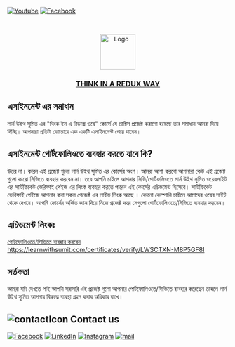 [![Youtube][youtube-shield]][youtube-url]
[![Facebook][facebook-shield]][facebook-group-url]

<!-- PROJECT LOGO -->
<br />
 <p align="center">
    <img src="https://avatars.githubusercontent.com/u/73503432?v=4" alt="Logo" width="80" height="80" />
    <h3 align="center "><a href="https://learnwithsumit.com/courses/think-in-a-redux-way" target="_blank" >THINK IN A REDUX WAY</a></h3>
</p>

<!-- TABLE OF CONTENTS -->

## এসাইনমেন্ট এর সমাধান

লার্ন উইথ সুমিত এর "থিংক ইন এ রিডাক্স ওয়ে" কোর্সে যে প্রাক্টিস প্রজেক্ট করানো হয়েছে তার সমাধান আমরা দিয়ে দিচ্ছি। আপনারা প্রতিটা ফোল্ডারে এক একটি এসাইনমেন্ট পেয়ে যাবেন।

## এসাইনমেন্ট পোর্টফোলিওতে ব্যবহার করতে যাবে কি?

উত্তর না। কারন এই প্রজেক্ট গুলো লার্ন উইথ সুমিত এর কোর্সের অংশ। আমরা আশা করবো আপনারা কেউ এই প্রজেক্ট গুলো কারো সিভিতে ব্যবহার করবেন না। তবে আপনি চাইলে আপনার সিভি/পোর্টফলিওতে লার্ন উইথ সুমিত ওয়েবসাইট এর সার্টিফিকেট ভেরিফাই পেইজ এর লিংক ব্যবহার করতে পারেন এই কোর্সের এচিভমেন্ট হিসেবে। সার্টিফিকেট ভেরিফাই পেইজে আপনার করা সকল পেজেক্ট এর লাইভ লিংক আছে । কোনো কোম্পানি চাইলে আমাদের ওয়েব সাইট থেকে দেখবে। আপনি কোর্সের অর্জিত জ্ঞান দিয়ে নিজে প্রজেক্ট করে সেগুলো পোর্টফোলিওতে/সিভিতে ব্যবহার করবেন।

## এচিভমেন্ট লিংকঃ

[পোর্টফোলিওতে/সিভিতে ব্যবহার করবেন](https://learnwithsumit.com/certificates/verify/LWSCTXN-M8P5GF8I) https://learnwithsumit.com/certificates/verify/LWSCTXN-M8P5GF8I

## সর্তকতা

আমরা যদি দেখতে পাই আপনি সরাসরি এই প্রজেক্ট গুলো আপনার পোর্টফোলিওতে/সিভিতে ব্যবহার করেছেন তাহলে লার্ন উইথ সুমিত আপনার বিরুদ্ধে ব্যবস্থা গ্রহন করার অধিকার রাখে।

<!-- CONTACT  -->

## ![contactIcon][contacticon-shield] Contact us

[![Facebook][facebook-shield]][facebook-url]
[![LinkedIn][linkedin-shield]][linkedin-url]
[![Instagram][instagram-shield]][instagram-url]
[![mail][mail-shield]][mail-url]

<!-- MARKDOWN LINKS & IMAGES -->

[youtube-shield]: https://img.shields.io/badge/-Youtube-black.svg?style=flat-square&logo=youtube&color=555&logoColor=white
[youtube-url]: https://youtube.com/LearnwithSumit
[facebook-shield]: https://img.shields.io/badge/-Facebook-black.svg?style=flat-square&logo=facebook&color=555&logoColor=white
[facebook-url]: https://facebook.com/letslearnwithsumit
[facebook-group-url]: https://facebook.com/groups/learnwithsumit
[instagram-shield]: https://img.shields.io/badge/-Instagram-black.svg?style=flat-square&logo=instagram&color=555&logoColor=white
[instagram-url]: https://instagram.com/learnwithsumit
[linkedin-shield]: https://img.shields.io/badge/-LinkedIn-black.svg?style=flat-square&logo=linkedin&colorB=555
[linkedin-url]: https://linkedin.com/company/learnwithsumit
[thumbnail-shield]: https://i.ibb.co/d6hxnvd/Screenshot-50.png
[mail-shield]: https://img.shields.io/badge/%F0%9F%93%A7%20Email-support%40learnwithsumit.com-lightgray
[mail-url]: mailto:support@learnwithsumit.com
[tableofcontent-shield]: https://img.icons8.com/external-flatart-icons-flat-flatarticons/28/undefined/external-direction-business-and-teamwork-flatart-icons-flat-flatarticons.png
[htmlicon-shield]: https://img.icons8.com/external-flaticons-flat-flat-icons/28/undefined/external-html-computer-programming-flaticons-flat-flat-icons.png
[rocketicon-shield]: https://img.icons8.com/arcade/30/undefined/experimental-rocket-arcade.png
[contacticon-shield]: https://img.icons8.com/external-flaticons-lineal-color-flat-icons/28/undefined/external-support-communication-media-flaticons-lineal-color-flat-icons.png
